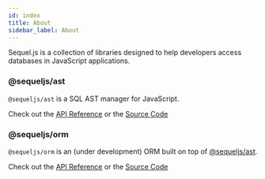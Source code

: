 ```yaml
---
id: index
title: About
sidebar_label: About
---
```


Sequel.js is a collection of libraries designed to help developers access
databases in JavaScript applications.

### @sequeljs/ast

`@sequeljs/ast` is a SQL AST manager for JavaScript.

Check out the [API Reference](ast/api/globals) or the
[Source Code](https://github.com/sequeljs/ast)

### @sequeljs/orm

`@sequeljs/orm` is an (under development) ORM built on top of
[@sequeljs/ast](#sequeljs-ast).

Check out the [API Reference](orm/api/globals) or the
[Source Code](https://github.com/sequeljs/orm)
